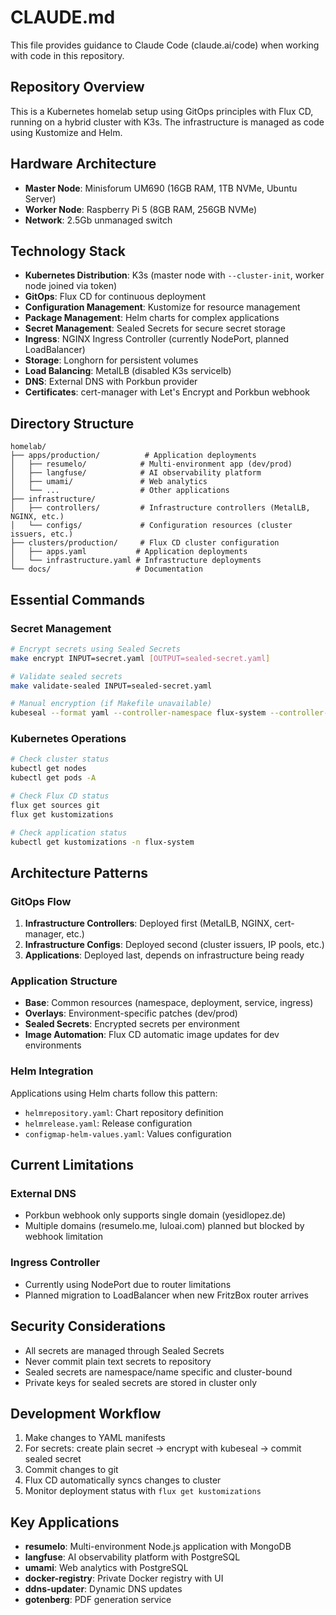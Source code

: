 # CLAUDE.md

This file provides guidance to Claude Code (claude.ai/code) when working with code in this repository.

## Repository Overview

This is a Kubernetes homelab setup using GitOps principles with Flux CD, running on a hybrid cluster with K3s. The infrastructure is managed as code using Kustomize and Helm.

## Hardware Architecture

- **Master Node**: Minisforum UM690 (16GB RAM, 1TB NVMe, Ubuntu Server)
- **Worker Node**: Raspberry Pi 5 (8GB RAM, 256GB NVMe)
- **Network**: 2.5Gb unmanaged switch

## Technology Stack

- **Kubernetes Distribution**: K3s (master node with `--cluster-init`, worker node joined via token)
- **GitOps**: Flux CD for continuous deployment
- **Configuration Management**: Kustomize for resource management
- **Package Management**: Helm charts for complex applications
- **Secret Management**: Sealed Secrets for secure secret storage
- **Ingress**: NGINX Ingress Controller (currently NodePort, planned LoadBalancer)
- **Storage**: Longhorn for persistent volumes
- **Load Balancing**: MetalLB (disabled K3s servicelb)
- **DNS**: External DNS with Porkbun provider
- **Certificates**: cert-manager with Let's Encrypt and Porkbun webhook

## Directory Structure

```
homelab/
├── apps/production/          # Application deployments
│   ├── resumelo/            # Multi-environment app (dev/prod)
│   ├── langfuse/            # AI observability platform
│   ├── umami/               # Web analytics
│   └── ...                  # Other applications
├── infrastructure/
│   ├── controllers/         # Infrastructure controllers (MetalLB, NGINX, etc.)
│   └── configs/             # Configuration resources (cluster issuers, etc.)
├── clusters/production/     # Flux CD cluster configuration
│   ├── apps.yaml           # Application deployments
│   └── infrastructure.yaml # Infrastructure deployments
└── docs/                   # Documentation
```

## Essential Commands

### Secret Management

```bash
# Encrypt secrets using Sealed Secrets
make encrypt INPUT=secret.yaml [OUTPUT=sealed-secret.yaml]

# Validate sealed secrets
make validate-sealed INPUT=sealed-secret.yaml

# Manual encryption (if Makefile unavailable)
kubeseal --format yaml --controller-namespace flux-system --controller-name sealed-secrets-controller < secret.yaml > sealed-secret.yaml
```

### Kubernetes Operations

```bash
# Check cluster status
kubectl get nodes
kubectl get pods -A

# Check Flux CD status
flux get sources git
flux get kustomizations

# Check application status
kubectl get kustomizations -n flux-system
```

## Architecture Patterns

### GitOps Flow

1. **Infrastructure Controllers**: Deployed first (MetalLB, NGINX, cert-manager, etc.)
2. **Infrastructure Configs**: Deployed second (cluster issuers, IP pools, etc.)
3. **Applications**: Deployed last, depends on infrastructure being ready

### Application Structure

- **Base**: Common resources (namespace, deployment, service, ingress)
- **Overlays**: Environment-specific patches (dev/prod)
- **Sealed Secrets**: Encrypted secrets per environment
- **Image Automation**: Flux CD automatic image updates for dev environments

### Helm Integration

Applications using Helm charts follow this pattern:
- `helmrepository.yaml`: Chart repository definition
- `helmrelease.yaml`: Release configuration
- `configmap-helm-values.yaml`: Values configuration

## Current Limitations

### External DNS
- Porkbun webhook only supports single domain (yesidlopez.de)
- Multiple domains (resumelo.me, luloai.com) planned but blocked by webhook limitation

### Ingress Controller
- Currently using NodePort due to router limitations
- Planned migration to LoadBalancer when new FritzBox router arrives

## Security Considerations

- All secrets are managed through Sealed Secrets
- Never commit plain text secrets to repository
- Sealed secrets are namespace/name specific and cluster-bound
- Private keys for sealed secrets are stored in cluster only

## Development Workflow

1. Make changes to YAML manifests
2. For secrets: create plain secret → encrypt with kubeseal → commit sealed secret
3. Commit changes to git
4. Flux CD automatically syncs changes to cluster
5. Monitor deployment status with `flux get kustomizations`

## Key Applications

- **resumelo**: Multi-environment Node.js application with MongoDB
- **langfuse**: AI observability platform with PostgreSQL
- **umami**: Web analytics with PostgreSQL
- **docker-registry**: Private Docker registry with UI
- **ddns-updater**: Dynamic DNS updates
- **gotenberg**: PDF generation service